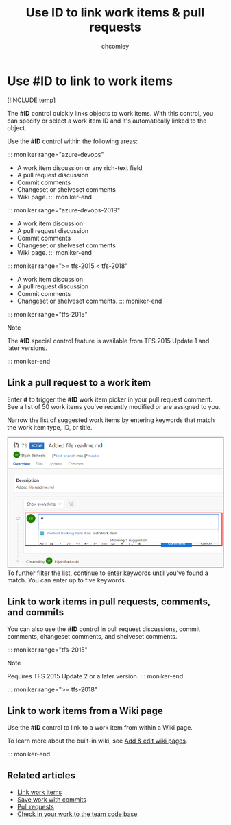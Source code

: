 ﻿---
title: Use ID to link work items & pull requests
titleSuffix: Azure DevOps
description: Link to work items in discussions and pull requests 
ms.prod: devops
ms.technology: devops-collab
ms.assetid: 
toc: show
ms.manager: mijacobs
ms.author: chcomley
author: chcomley
ms.topic: conceptual
ms.date: 03/01/2018
monikerRange: '>= tfs-2015'
---

# Use #ID to link to work items  

[!INCLUDE [temp](../_shared/version-ts-tfs-2015-2016.md)]

The **#ID** control quickly links objects to work items. With this control, you can specify or select a work item ID and it's automatically linked to the object. 

Use the **#ID** control within the following areas:

::: moniker range="azure-devops"
- A work item discussion or any rich-text field
- A pull request discussion
- Commit comments
- Changeset or shelveset comments
- Wiki page. 
::: moniker-end

::: moniker range="azure-devops-2019"
- A work item discussion 
- A pull request discussion
- Commit comments
- Changeset or shelveset comments
- Wiki page. 
::: moniker-end

::: moniker range=">= tfs-2015 < tfs-2018"
- A work item discussion 
- A pull request discussion
- Commit comments
- Changeset or shelveset comments. 
::: moniker-end

<a id="mention-wit-id">  </a>

::: moniker range="tfs-2015"
> [!NOTE]  
> The **#ID** special control feature is available from TFS 2015 Update 1 and later versions.

::: moniker-end


## Link a pull request to a work item

Enter **#** to trigger the **#ID** work item picker in your pull request comment. See a list of 50 work items you've recently modified or are assigned to you.

Narrow the list of suggested work items by entering keywords that match the work item type, ID, or title.

<img src="_img/ALM_PRD_ID_PR.png" alt="Pull request comment area, type # to invoke work item control" style="border: 1px solid #CCCCCC;" /><br/>To further filter the list, continue to enter keywords until you&#39;ve found a match. You can enter up to five keywords.


## Link to work items in pull requests, comments, and commits

You can also use the **#ID** control in pull request discussions, commit comments, changeset comments, and shelveset comments.

::: moniker range="tfs-2015"
> [!NOTE]  
> Requires TFS 2015 Update 2 or a later version.
::: moniker-end

::: moniker range=">= tfs-2018"

## Link to work items from a Wiki page

Use the **#ID** control to link to a work item from within a Wiki page.

To learn more about the built-in wiki, see [Add & edit wiki pages](../project/wiki/add-edit-wiki.md).

::: moniker-end


## Related articles

- [Link work items](../boards/backlogs/add-link.md)
- [Save work with commits](../repos/git/commits.md)
- [Pull requests](../repos/git/pullrequest.md)
- [Check in your work to the team code base](../repos/tfvc/check-your-work-team-codebase.md)

